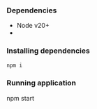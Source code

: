 ### Dependencies

- Node v20+
-
### Installing dependencies

```bash
npm i
```

### Running application
npm start
